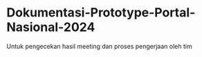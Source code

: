 # Dokumentasi-Prototype-Portal-Nasional-2024
Untuk pengecekan hasil meeting dan proses pengerjaan oleh tim
